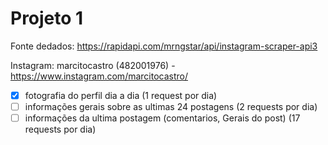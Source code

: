 # Projeto 1

Fonte dedados: https://rapidapi.com/mrngstar/api/instagram-scraper-api3

Instagram: marcitocastro (482001976) - https://www.instagram.com/marcitocastro/

- [x] fotografia do perfil dia a dia (1 request por dia)
- [ ] informações gerais sobre as ultimas 24 postagens (2 requests por dia)
- [ ] informações da ultima postagem (comentarios, Gerais do post) (17 requests por dia)
